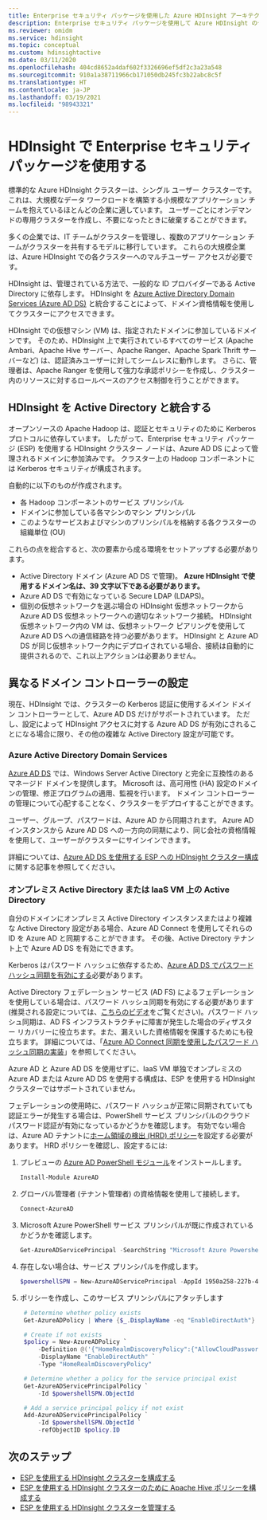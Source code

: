 ```yaml
---
title: Enterprise セキュリティ パッケージを使用した Azure HDInsight アーキテクチャ
description: Enterprise セキュリティ パッケージを使用して Azure HDInsight のセキュリティを計画する方法について説明します。
ms.reviewer: omidm
ms.service: hdinsight
ms.topic: conceptual
ms.custom: hdinsightactive
ms.date: 03/11/2020
ms.openlocfilehash: 404cd8652a4daf602f3326696ef5df2c3a23a548
ms.sourcegitcommit: 910a1a38711966cb171050db245fc3b22abc8c5f
ms.translationtype: HT
ms.contentlocale: ja-JP
ms.lasthandoff: 03/19/2021
ms.locfileid: "98943321"
---
```

# <a name="use-enterprise-security-package-in-hdinsight"></a>HDInsight で Enterprise セキュリティ パッケージを使用する

標準的な Azure HDInsight クラスターは、シングル ユーザー クラスターです。 これは、大規模なデータ ワークロードを構築する小規模なアプリケーション チームを抱えているほとんどの企業に適しています。 ユーザーごとにオンデマンドの専用クラスターを作成し、不要になったときに破棄することができます。

多くの企業では、IT チームがクラスターを管理し、複数のアプリケーション チームがクラスターを共有するモデルに移行しています。 これらの大規模企業は、Azure HDInsight での各クラスターへのマルチユーザー アクセスが必要です。

HDInsight は、管理されている方法で、一般的な ID プロバイダーである Active Directory に依存します。 HDInsight を [Azure Active Directory Domain Services (Azure AD DS)](../../active-directory-domain-services/overview.md) と統合することによって、ドメイン資格情報を使用してクラスターにアクセスできます。

HDInsight での仮想マシン (VM) は、指定されたドメインに参加しているドメインです。 そのため、HDInsight 上で実行されているすべてのサービス (Apache Ambari、Apache Hive サーバー、Apache Ranger、Apache Spark Thrift サーバーなど) は、認証済みユーザーに対してシームレスに動作します。 さらに、管理者は、Apache Ranger を使用して強力な承認ポリシーを作成し、クラスター内のリソースに対するロールベースのアクセス制御を行うことができます。

## <a name="integrate-hdinsight-with-active-directory"></a>HDInsight を Active Directory と統合する

オープンソースの Apache Hadoop は、認証とセキュリティのために Kerberos プロトコルに依存しています。 したがって、Enterprise セキュリティ パッケージ (ESP) を使用する HDInsight クラスター ノードは、Azure AD DS によって管理されるドメインに参加済みです。 クラスター上の Hadoop コンポーネントには Kerberos セキュリティが構成されます。

自動的に以下のものが作成されます。

- 各 Hadoop コンポーネントのサービス プリンシパル
- ドメインに参加している各マシンのマシン プリンシパル
- このようなサービスおよびマシンのプリンシパルを格納する各クラスターの組織単位 (OU)

これらの点を総合すると、次の要素から成る環境をセットアップする必要があります。

- Active Directory ドメイン (Azure AD DS で管理)。 **Azure HDInsight で使用するドメイン名は、39 文字以下である必要があります。**
- Azure AD DS で有効になっている Secure LDAP (LDAPS)。
- 個別の仮想ネットワークを選ぶ場合の HDInsight 仮想ネットワークから Azure AD DS 仮想ネットワークへの適切なネットワーク接続。 HDInsight 仮想ネットワーク内の VM は、仮想ネットワーク ピアリングを使用して Azure AD DS への通信経路を持つ必要があります。 HDInsight と Azure AD DS が同じ仮想ネットワーク内にデプロイされている場合、接続は自動的に提供されるので、これ以上アクションは必要ありません。

## <a name="set-up-different-domain-controllers"></a>異なるドメイン コントローラーの設定

現在、HDInsight では、クラスターの Kerberos 認証に使用するメイン ドメイン コントローラーとして、Azure AD DS だけがサポートされています。 ただし、設定によって HDInsight アクセスに対する Azure AD DS が有効にされることになる場合に限り、その他の複雑な Active Directory 設定が可能です。

### <a name="azure-active-directory-domain-services"></a>Azure Active Directory Domain Services

[Azure AD DS](../../active-directory-domain-services/overview.md) では、Windows Server Active Directory と完全に互換性のあるマネージド ドメインを提供します。 Microsoft は、高可用性 (HA) 設定のドメインの管理、修正プログラムの適用、監視を行います。 ドメイン コントローラーの管理について心配することなく、クラスターをデプロイすることができます。

ユーザー、グループ、パスワードは、Azure AD から同期されます。 Azure AD インスタンスから Azure AD DS への一方向の同期により、同じ会社の資格情報を使用して、ユーザーがクラスターにサインインできます。

詳細については、[Azure AD DS を使用する ESP への HDInsight クラスター構成](./apache-domain-joined-configure-using-azure-adds.md)に関する記事を参照してください。

### <a name="on-premises-active-directory-or-active-directory-on-iaas-vms"></a>オンプレミス Active Directory または IaaS VM 上の Active Directory

自分のドメインにオンプレミス Active Directory インスタンスまたはより複雑な Active Directory 設定がある場合、Azure AD Connect を使用してそれらの ID を Azure AD と同期することができます。 その後、Active Directory テナント上で Azure AD DS を有効にできます。

Kerberos はパスワード ハッシュに依存するため、[Azure AD DS でパスワード ハッシュ同期を有効にする](../../active-directory-domain-services/tutorial-create-instance.md)必要があります。

Active Directory フェデレーション サービス (AD FS) によるフェデレーションを使用している場合は、パスワード ハッシュ同期を有効にする必要があります(推奨される設定については、[こちらのビデオ](https://youtu.be/qQruArbu2Ew)をご覧ください)。パスワード ハッシュ同期は、AD FS インフラストラクチャに障害が発生した場合のディザスター リカバリーに役立ちます。また、漏えいした資格情報を保護するためにも役立ちます。 詳細については、「[Azure AD Connect 同期を使用したパスワード ハッシュ同期の実装](../../active-directory/hybrid/how-to-connect-password-hash-synchronization.md)」を参照してください。

Azure AD と Azure AD DS を使用せずに、IaaS VM 単独でオンプレミスの Azure AD または Azure AD DS を使用する構成は、ESP を使用する HDInsight クラスターではサポートされていません。

フェデレーションの使用時に、パスワード ハッシュが正常に同期されていても認証エラーが発生する場合は、PowerShell サービス プリンシパルのクラウド パスワード認証が有効になっているかどうかを確認します。 有効でない場合は、Azure AD テナントに[ホーム領域の検出 (HRD) ポリシー](../../active-directory/manage-apps/configure-authentication-for-federated-users-portal.md)を設定する必要があります。 HRD ポリシーを確認し、設定するには:

1. プレビューの [Azure AD PowerShell モジュール](/powershell/azure/active-directory/install-adv2)をインストールします。

   ```powershell
   Install-Module AzureAD
   ```

2. グローバル管理者 (テナント管理者) の資格情報を使用して接続します。

   ```powershell
   Connect-AzureAD
   ```

3. Microsoft Azure PowerShell サービス プリンシパルが既に作成されているかどうかを確認します。

   ```powershell
   Get-AzureADServicePrincipal -SearchString "Microsoft Azure Powershell"
   ```

4. 存在しない場合は、サービス プリンシパルを作成します。

   ```powershell
   $powershellSPN = New-AzureADServicePrincipal -AppId 1950a258-227b-4e31-a9cf-717495945fc2
   ```

5. ポリシーを作成し、このサービス プリンシパルにアタッチします

   ```powershell
    # Determine whether policy exists
    Get-AzureADPolicy | Where {$_.DisplayName -eq "EnableDirectAuth"}

    # Create if not exists
    $policy = New-AzureADPolicy `
        -Definition @('{"HomeRealmDiscoveryPolicy":{"AllowCloudPasswordValidation":true}}') `
        -DisplayName "EnableDirectAuth" `
        -Type "HomeRealmDiscoveryPolicy"

    # Determine whether a policy for the service principal exist
    Get-AzureADServicePrincipalPolicy `
        -Id $powershellSPN.ObjectId

    # Add a service principal policy if not exist
    Add-AzureADServicePrincipalPolicy `
        -Id $powershellSPN.ObjectId `
        -refObjectID $policy.ID
   ```

## <a name="next-steps"></a>次のステップ

- [ESP を使用する HDInsight クラスターを構成する](apache-domain-joined-configure-using-azure-adds.md)
- [ESP を使用する HDInsight クラスターのために Apache Hive ポリシーを構成する](apache-domain-joined-run-hive.md)
- [ESP を使用する HDInsight クラスターを管理する](apache-domain-joined-manage.md)